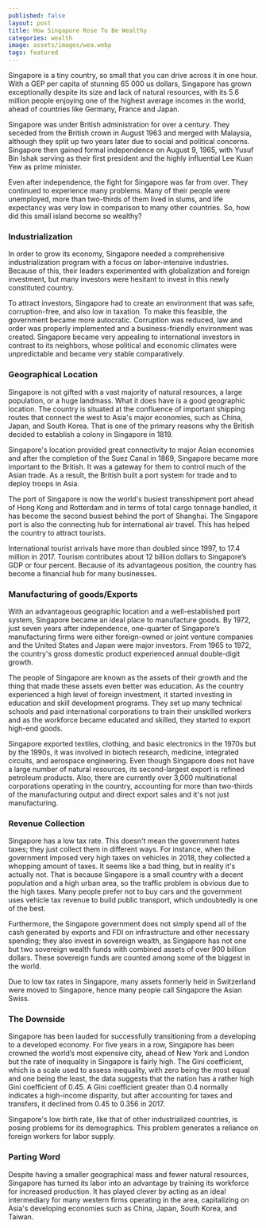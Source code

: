 ```yaml
---
published: false
layout: post
title: How Singapore Rose To Be Wealthy
categories: wealth
image: assets/images/wea.webp
tags: featured
---
```


Singapore is a tiny country, so small that you can drive across it in one hour. With a GEP per capita of stunning 65 000 us dollars, Singapore has grown exceptionally despite its size and lack of natural resources, with its 5.6 million people enjoying one of the highest average incomes in the world, ahead of countries like Germany, France and Japan.

Singapore was under British administration for over a century. They seceded from the British crown in August 1963 and merged with Malaysia, although they split up two years later due to social and political concerns. Singapore then gained formal independence on August 9, 1965, with Yusuf Bin Ishak serving as their first president and the highly influential Lee Kuan Yew as prime minister.

Even after independence, the fight for Singapore was far from over. They continued to experience many problems. Many of their people were unemployed, more than two-thirds of them lived in slums, and life expectancy was very low in comparison to many other countries. So, how did this small island become so wealthy?

### Industrialization

In order to grow its economy, Singapore needed a comprehensive industrialization program with a focus on labor-intensive industries. Because of this, their leaders experimented with globalization and foreign investment, but many investors were hesitant to invest in this newly constituted country.

To attract investors, Singapore had to create an environment that was safe, corruption-free, and also low in taxation. To make this feasible, the government became more autocratic. Corruption was reduced, law and order was properly implemented and a business-friendly environment was created. Singapore became very appealing to international investors in contrast to its neighbors, whose political and economic climates were unpredictable and became very stable comparatively. 

### Geographical Location

Singapore is not gifted with a vast majority of natural resources, a large population, or a huge landmass. What it does have is a good geographic location. The country is situated at the confluence of important shipping routes that connect the west to Asia's major economies, such as China, Japan, and South Korea. That is one of the primary reasons why the British decided to establish a colony in Singapore in 1819.

Singapore's location provided great connectivity to major Asian economies and after the completion of the Suez Canal in 1869, Singapore became more important to the British. It was a gateway for them to control much of the Asian trade. As a result, the British built a port system for trade and to deploy troops in Asia.

The port of Singapore is now the world's busiest transshipment port ahead of Hong Kong and Rotterdam and in terms of total cargo tonnage handled, it has become the second busiest behind the port of Shanghai. The Singapore port is also the connecting hub for international air travel. This has helped the country to attract tourists.

International tourist arrivals have more than doubled since 1997, to 17.4 million in 2017. Tourism contributes about 12 billion dollars to Singapore’s GDP or four percent. Because of its advantageous position, the country has become a financial hub for many businesses.

### Manufacturing of goods/Exports
With an advantageous geographic location and a well-established port system, Singapore became an ideal place to manufacture goods. By 1972, just seven years after independence, one-quarter of Singapore’s manufacturing firms were either foreign-owned or joint venture companies and the United States and Japan were major investors. From 1965 to 1972, the country's gross domestic product experienced annual double-digit growth.

The people of Singapore are known as the assets of their growth and the thing that made these assets even better was education. As the country experienced a high level of foreign investment, it started investing in education and skill development programs. They set up many technical schools and paid international corporations to train their unskilled workers and as the workforce became educated and skilled, they started to export high-end goods.

Singapore exported textiles, clothing, and basic electronics in the 1970s but by the 1990s, it was involved in biotech research, medicine, integrated circuits, and aerospace engineering. Even though Singapore does not have a large number of natural resources, its second-largest export is refined petroleum products. Also, there are currently over 3,000 multinational corporations operating in the country, accounting for more than two-thirds of the manufacturing output and direct export sales and it's not just manufacturing.

### Revenue Collection

Singapore has a low tax rate. This doesn't mean the government hates taxes; they just collect them in different ways. For instance, when the government imposed very high taxes on vehicles in 2018, they collected a whopping amount of taxes. It seems like a bad thing, but in reality it's actually not. That is because Singapore is a small country with a decent population and a high urban area, so the traffic problem is obvious due to the high taxes. Many people prefer not to buy cars and the government uses vehicle tax revenue to build public transport, which undoubtedly is one of the best.

Furthermore, the Singapore government does not simply spend all of the cash generated by exports and FDI on infrastructure and other necessary spending; they also invest in sovereign wealth, as Singapore has not one but two sovereign wealth funds with combined assets of over 900 billion dollars. These sovereign funds are counted among some of the biggest in the world.

Due to low tax rates in Singapore, many assets formerly held in Switzerland were moved to Singapore, hence many people call Singapore the Asian Swiss.

### The Downside

Singapore has been lauded for successfully transitioning from a developing to a developed economy. For five years in a row, Singapore has been crowned the world’s most expensive city, ahead of New York and London but the rate of inequality in Singapore is fairly high. The Gini coefficient, which is a scale used to assess inequality, with zero being the most equal and one being the least, the data suggests that the nation has a rather high Gini coefficient of 0.45. A Gini coefficient greater than 0.4 normally indicates a high-income disparity, but after accounting for taxes and transfers, it declined from 0.45 to 0.356 in 2017.

Singapore's low birth rate, like that of other industrialized countries, is posing problems for its demographics. This problem generates a reliance on foreign workers for labor supply.

### Parting Word

Despite having a smaller geographical mass and fewer natural resources, Singapore has turned its labor into an advantage by training its workforce for increased production. It has played clever by acting as an ideal intermediary for many western firms operating in the area, capitalizing on Asia's developing economies such as China, Japan, South Korea, and Taiwan.

